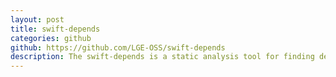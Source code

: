 ```yaml
---
layout: post
title: swift-depends
categories: github
github: https://github.com/LGE-OSS/swift-depends 
description: The swift-depends is a static analysis tool for finding dependencies of Swift code. This tool takes the source code as input, creates AST(Abstract Syntax Tree) form with Swift frontend and then analyzes the components and dependency relationship of between source codes through it. The output of this tools can be used by Lattix Architect.
---
```

